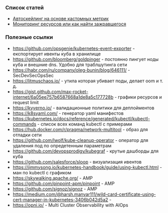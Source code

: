 ### Список статей

* [Автоскейлинг на основе кастомных метрик](hpa-with-custom-metrics.md)
* [Мониторинг ресурсов или как найти зажравшегося](monitoring-request-limits.md)

###  Полезные ссылки

* https://github.com/opsgenie/kubernetes-event-exporter - експортирует ивенты куба в хранилище
* https://github.com/bloomberg/goldpinger - постоянно пингует ноды куба и внешние dns. Удобно для траблшутинга сети 
* https://habr.com/ru/company/oleg-bunin/blog/646111/ -  SecDevSecOpsSec
* https://litmuschaos.io/ - утила которая убивает поды, делает oom и т. д.
* https://gist.github.com/max-rocket-internet/6a05ee757b6587668a1de8a5c177728b - графики ресурсов и request limit
* https://kyverno.io/ - валидационные политики для деплойментов
* https://k8syaml.com/ - генератор yaml манифестов
* https://kubernetes.io/docs/reference/generated/kubectl/kubectl-commands - список всех команд kubectl с примерами
* https://hub.docker.com/r/praqma/network-multitool - образ для отладки сети 
* https://github.com/lwolf/kube-cleanup-operator - оператор для удаления под по опредетенным параметрам
* https://github.com/devopsprodigy/kubegraf - крутые дашборды для куба
* https://github.com/salesforce/sloop - визуализация ивентов
* https://jimmysong.io/kubernetes-handbook/guide/using-kubectl.html - ман по kubectl с графиком
* https://skywalking.apache.org/ - AMP
* https://github.com/pinpoint-apm/pinpoint - AMP
* https://github.com/signoz/signoz - AMP
* https://medium.com/@harsh.manvar111/wild-card-certificate-using-cert-manager-in-kubernetes-3406b042d5a2 - 
* https://opni.io/ - Multi Cluster Observability with AIOps
